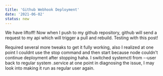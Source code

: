 ```yaml
---
title: 'Github Webhook Deployment'
date: '2021-06-02'
status: new
---
```


We have liftoff! Now when I push to my github repository, github will send a request to my api which will trigger a pull and rebuild. Testing with this post!

Required several more tweaks to get it fully working, also I realized at one point I couldnt use the stop command and then start because node couldn't continue deployment after stopping haha. I switched systemctl from --user back to regular system .service at one point in diagnosing the issue, I may look into making it run as regular user again.